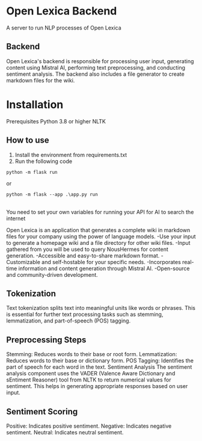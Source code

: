 # Open Lexica Backend
A  server to run NLP processes of Open Lexica

## Backend
Open Lexica's backend is responsible for processing user input, generating content using Mistral AI, performing text preprocessing, and conducting sentiment analysis. The backend also includes a file generator to create markdown files for the wiki.

# Installation
Prerequisites
Python 3.8 or higher
NLTK

## How to use
1. Install the environment from requirements.txt
2. Run the following code
```
python -m flask run
```
or
```
python -m flask --app .\app.py run
```
<br>
You need to set your own variables for running your API for AI to search the internet


Open Lexica is an application that generates a complete wiki in markdown files for your company using the power of language models.
-Use your input to generate a homepage wiki and a file directory for other wiki files.
-Input gathered from you will be used to query NousHermes for content generation.
-Accessible and easy-to-share markdown format.
-Customizable and self-hostable for your specific needs.
-Incorporates real-time information and content generation through Mistral AI.
-Open-source and community-driven development.


## Tokenization
Text tokenization splits text into meaningful units like words or phrases. This is essential for further text processing tasks such as stemming, lemmatization, and part-of-speech (POS) tagging.

## Preprocessing Steps
Stemming: Reduces words to their base or root form.
Lemmatization: Reduces words to their base or dictionary form.
POS Tagging: Identifies the part of speech for each word in the text.
Sentiment Analysis
The sentiment analysis component uses the VADER (Valence Aware Dictionary and sEntiment Reasoner) tool from NLTK to return numerical values for sentiment. This helps in generating appropriate responses based on user input.

## Sentiment Scoring
Positive: Indicates positive sentiment.
Negative: Indicates negative sentiment.
Neutral: Indicates neutral sentiment.
